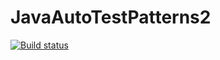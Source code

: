 # JavaAutoTestPatterns2
[![Build status](https://ci.appveyor.com/api/projects/status/lkilsp1k1dtdxc0y/branch/main?svg=true)](https://ci.appveyor.com/project/Ramzesito/javaautotestpatterns2/branch/main)
